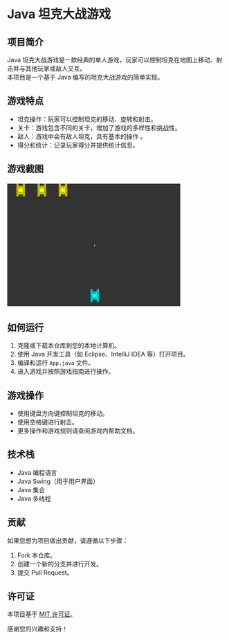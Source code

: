# Java 坦克大战游戏

## 项目简介

Java 坦克大战游戏是一款经典的单人游戏，玩家可以控制坦克在地图上移动、射击并与其他玩家或敌人交互。<br>
本项目是一个基于 Java 编写的坦克大战游戏的简单实现。

## 游戏特点
- 坦克操作：玩家可以控制坦克的移动、旋转和射击。
- 关卡：游戏包含不同的关卡，增加了游戏的多样性和挑战性。
- 敌人：游戏中会有敌人坦克，具有基本的操作 。
- 得分和统计：记录玩家得分并提供统计信息。

## 游戏截图
<img src="lib/img1.png" alt="发射子弹" width="400">


## 如何运行

1. 克隆或下载本仓库到您的本地计算机。
2. 使用 Java 开发工具（如 Eclipse、IntelliJ IDEA 等）打开项目。
3. 编译和运行 `App.java` 文件。
4. 进入游戏并按照游戏指南进行操作。

## 游戏操作

- 使用键盘方向键控制坦克的移动。
- 使用空格键进行射击。
- 更多操作和游戏规则请查阅游戏内帮助文档。

## 技术栈

- Java 编程语言
- Java Swing（用于用户界面）
- Java 集合
- Java 多线程

## 贡献

如果您想为项目做出贡献，请遵循以下步骤：

1. Fork 本仓库。
2. 创建一个新的分支并进行开发。
3. 提交 Pull Request。

## 许可证

本项目基于 [MIT 许可证](LICENSE)。

感谢您的兴趣和支持！
